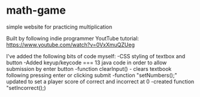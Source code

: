 # math-game

simple website for practicing multiplication

Built by following indie programmer YoutTube tutorial:
https://www.youtube.com/watch?v=0VxXmuQZUeg

I've added the following bits of code myself:
-CSS styling of textbox and button
-Added keyup/keycode === 13 java code in order to allow submission by enter button
-function clearInput() - clears textbook following pressing enter or clicking submit
-function "setNumbers();" updated to set a player score of correct and incorrect at 0
-created function "setIncorrect();)